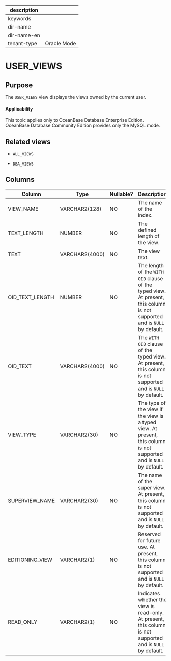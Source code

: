 |description||
|---|---|
|keywords||
|dir-name||
|dir-name-en||
|tenant-type|Oracle Mode|

USER_VIEWS
===============================

Purpose
-----------

The `USER_VIEWS` view displays the views owned by the current user.

  <main id="notice" >
    <h4>Applicability</h4>
    <p>This topic applies only to OceanBase Database Enterprise Edition. OceanBase Database Community Edition provides only the MySQL mode. </p>
  </main>

Related views
-------------

* `ALL_VIEWS`

* `DBA_VIEWS`

Columns
-------------

| **Column** | **Type** | **Nullable?** | **Description** |
|-----------------|----------------|----------------|------------------------------------------------------------|
| VIEW_NAME | VARCHAR2(128) | NO | The name of the index. |
| TEXT_LENGTH | NUMBER | NO | The defined length of the view. |
| TEXT | VARCHAR2(4000) | NO | The view text. |
| OID_TEXT_LENGTH | NUMBER | NO | The length of the `WITH OID` clause of the typed view. At present, this column is not supported and is `NULL` by default. |
| OID_TEXT | VARCHAR2(4000) | NO | The `WITH OID` clause of the typed view. At present, this column is not supported and is `NULL` by default. |
| VIEW_TYPE | VARCHAR2(30) | NO | The type of the view if the view is a typed view.  At present, this column is not supported and is `NULL` by default. |
| SUPERVIEW_NAME | VARCHAR2(30) | NO | The name of the super view. At present, this column is not supported and is `NULL` by default. |
| EDITIONING_VIEW | VARCHAR2(1) | NO | Reserved for future use. At present, this column is not supported and is `NULL` by default. |
| READ_ONLY | VARCHAR2(1) | NO | Indicates whether the view is read-only. At present, this column is not supported and is `NULL` by default. |
